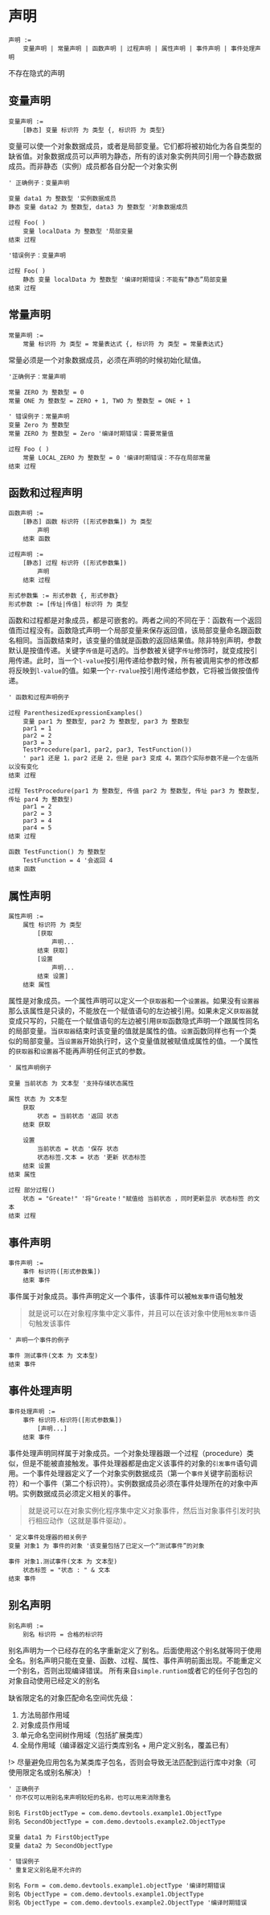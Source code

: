 # 声明
```text
声明 :=
	变量声明 | 常量声明 | 函数声明 | 过程声明 | 属性声明 | 事件声明 | 事件处理声明
```

不存在隐式的声明

## 变量声明
```text
变量声明 :=
    [静态] 变量 标识符 为 类型 {, 标识符 为 类型}
```

变量可以使一个对象数据成员，或者是局部变量。它们都将被初始化为各自类型的缺省值。对象数据成员可以声明为静态，所有的该对象实例共同引用一个静态数据成员。而非静态（实例）成员都各自分配一个对象实例 

```simple
' 正确例子：变量声明

变量 data1 为 整数型 '实例数据成员
静态 变量 data2 为 整数型, data3 为 整数型 '对象数据成员

过程 Foo( )
    变量 localData 为 整数型 '局部变量
结束 过程
```

```simple
'错误例子：变量声明

过程 Foo( )
    静态 变量 localData 为 整数型 '编译时期错误：不能有“静态”局部变量
结束 过程
```

## 常量声明 
```text
常量声明 :=
	常量 标识符 为 类型 = 常量表达式 {, 标识符 为 类型 = 常量表达式}
```

常量必须是一个对象数据成员，必须在声明的时候初始化赋值。

```simple
'正确例子：常量声明

常量 ZERO 为 整数型 = 0
常量 ONE 为 整数型 = ZERO + 1, TWO 为 整数型 = ONE + 1
```

```simple
' 错误例子：常量声明
变量 Zero 为 整数型
常量 ZERO 为 整数型 = Zero '编译时期错误：需要常量值

过程 Foo ( )
    常量 LOCAL_ZERO 为 整数型 = 0 '编译时期错误：不存在局部常量
结束 过程
```

## 函数和过程声明 
```text
函数声明 :=
	[静态] 函数 标识符 ([形式参数集]) 为 类型
		声明
	结束 函数

过程声明 :=
	[静态] 过程 标识符 ([形式参数集])
		声明
	结束 过程

形式参数集 := 形式参数 {, 形式参数}
形式参数 := [传址|传值] 标识符 为 类型
```

函数和过程都是对象成员，都是可嵌套的。两者之间的不同在于：函数有一个返回值而过程没有。函数隐式声明一个局部变量来保存返回值，该局部变量命名跟函数名相同。当函数结束时，该变量的值就是函数的返回结果值。除非特别声明，参数默认是按值传递。关键字`传值`是可选的。当参数被关键字`传址`修饰时，就变成按引用传递。此时，当一个`l-value`按引用传递给参数时候，所有被调用实参的修改都将反映到`l-value`的值。如果一个`r-rvalue`按引用传递给参数，它将被当做按值传递。

```simple
' 函数和过程声明例子

过程 ParenthesizedExpressionExamples()
	变量 par1 为 整数型, par2 为 整数型, par3 为 整数型
	par1 = 1
	par2 = 2
	par3 = 3
	TestProcedure(par1, par2, par3, TestFunction())
    ' par1 还是 1，par2 还是 2，但是 par3 变成 4，第四个实际参数不是一个左值所以没有变化
结束 过程

过程 TestProcedure(par1 为 整数型, 传值 par2 为 整数型, 传址 par3 为 整数型, 传址 par4 为 整数型)
	par1 = 2
	par2 = 3
	par3 = 4
	par4 = 5
结束 过程

函数 TestFunction() 为 整数型
	TestFunction = 4 '会返回 4
结束 函数
```

## 属性声明
```text
属性声明 :=
	属性 标识符 为 类型
		[获取
			声明...
		结束 获取]
		[设置
			声明...
		结束 设置]
	结束 属性
```

属性是对象成员。一个属性声明可以定义一个`获取器`和一个`设置器`。如果没有`设置器`那么该属性是只读的，不能放在一个赋值语句的左边被引用。如果未定义`获取器`就变成只写的，只能在一个赋值语句的左边被引用`获取`函数隐式声明一个跟属性同名的局部变量。当`获取器`结束时该变量的值就是属性的值。`设置`函数同样也有一个类似的局部变量。当`设置器`开始执行时，这个变量值就被赋值成属性的值。一个属性的`获取器`和`设置器`不能再声明任何正式的参数。

```simple
' 属性声明例子 

变量 当前状态 为 文本型 '支持存储状态属性

属性 状态 为 文本型
	获取
		状态 = 当前状态 '返回 状态
	结束 获取

	设置
		当前状态 = 状态 '保存 状态
		状态标签.文本 = 状态 '更新 状态标签
	结束 设置
结束 属性

过程 部分过程()
	状态 = "Greate!" '将"Greate！"赋值给 当前状态 ，同时更新显示 状态标签 的文本
结束 过程
```

## 事件声明 
```text
事件声明 :=
	事件 标识符([形式参数集])
	结束 事件
 ```

事件属于对象成员。事件声明定义一个事件，该事件可以被`触发事件`语句触发

> 就是说可以在对象程序集中定义事件，并且可以在该对象中使用`触发事件`语句触发该事件

```simple
' 声明一个事件的例子 

事件 测试事件(文本 为 文本型)
结束 事件 
```

## 事件处理声明 
```text
事件处理声明 :=   
	事件 标识符.标识符([形式参数集])
		[声明...]
	结束 事件 
```

事件处理声明同样属于对象成员。一个对象处理器跟一个过程（procedure）类似，但是不能被直接触发。事件处理器都是由定义该事件的对象的`引发事件`语句调用。一个事件处理器定义了一个对象实例数据成员（第一个`事件`关键字前面标识符）和一个事件（第二个标识符）。实例数据成员必须在事件处理所在的对象中声明。实例数据成员必须定义相关的事件。 

> 就是说可以在对象实例化程序集中定义对象事件，然后当对象事件引发时执行相应动作（这就是事件驱动）。

```simple
' 定义事件处理器的相关例子
变量 对象1 为 事件的对象 '该变量包括了已定义一个“测试事件”的对象 

事件 对象1.测试事件(文本 为 文本型)
	状态标签 = "状态 : " & 文本
结束 事件
```

## 别名声明
```text
别名声明 :=
	别名 标识符 = 合格的标识符
```

别名声明为一个已经存在的名字重新定义了别名。后面使用这个别名就等同于使用全名。别名声明只能在变量、函数、过程、属性、事件声明前面出现。不能重定义一个别名，否则出现编译错误。 所有来自`simple.runtiom`或者它的任何子包包的对象自动使用已经定义的别名

缺省限定名的对象匹配命名空间优先级：
1. 方法局部作用域
2. 对象成员作用域
3. 单元命名空间树作用域（包括扩展类库）
4. 全局作用域（编译器定义运行类库别名 + 用户定义别名，覆盖已有）

!> 尽量避免应用包名为某类库子包名，否则会导致无法匹配到运行库中对象（可使用限定名或别名解决）！

```simple
' 正确例子 
' 你不仅可以用别名来声明较短的名称，也可以用来消除重名 

别名 FirstObjectType = com.demo.devtools.example1.ObjectType   
别名 SecondObjectType = com.demo.devtools.example2.ObjectType

变量 data1 为 FirstObjectType
变量 data2 为 SecondObjectType
```

```simple
' 错误例子 
' 重复定义别名是不允许的 

别名 Form = com.demo.devtools.example1.objectType '编译时期错误
别名 ObjectType = com.demo.devtools.example1.ObjectType 
别名 ObjectType = com.demo.devtools.example2.ObjectType '编译时期错误
```
